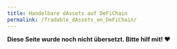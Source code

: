```yaml
---
title: Handelbare dAssets auf DeFiChain
permalink: /Tradable_dAssets_on_DeFiChain/
---
```


**Diese Seite wurde noch nicht übersetzt. Bitte hilf mit! ❤**
